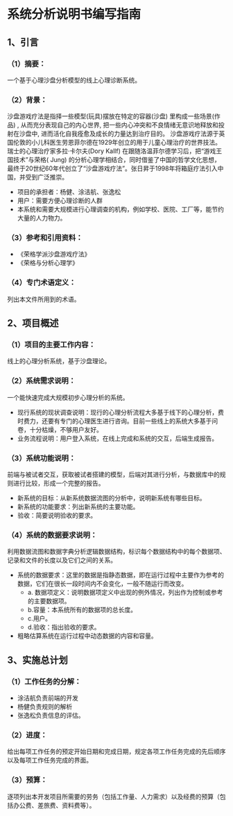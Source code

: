 # 系统分析说明书编写指南

## 1、引言

### （1）摘要：
一个基于心理沙盘分析模型的线上心理诊断系统。

### （2）背景：
沙盘游戏疗法是指择一些模型(玩具)摆放在特定的容器(沙盘) 里构成一些场景(作品) , 从而充分表现自己的内心世界, 把一些内心冲突和不良情绪无意识地释放和投射在沙盘中, 进而活化自我痊愈及成长的力量达到治疗目的。
沙盘游戏疗法源于英国伦敦的小儿科医生劳恩菲尔德在1929年创立的用于儿童心理治疗的世界技法。瑞士的心理治疗家多拉·卡尔夫(Dory Kallf) 在跟随洛温菲尔德学习后，把“游戏王国技术”与荣格( Jung) 的分析心理学相结合，同时借鉴了中国的哲学文化思想，最终于20世纪60年代创立了“沙盘游戏疗法”。张日昇于1998年将箱庭疗法引入中国，并受到广泛推崇。
- 项目的承担者：杨健、涂洁航、张逸松
- 用户：需要方便心理诊断的人群
- 本系统和需要大规模进行心理调查的机构，例如学校、医院、工厂等，能节约大量的人力物力。

### （3）参考和引用资料：
- 《荣格学派沙盘游戏疗法》
- 《荣格与分析心理学》

### （4）专门术语定义：
列出本文件所用到的术语。


## 2、项目概述

### （1）项目的主要工作内容： 
线上的心理分析系统，基于沙盘理论。
### （2）系统需求说明：
一个能快速完成大规模初步心理分析的系统。
- 现行系统的现状调查说明：现行的心理分析流程大多基于线下的心理分析，费时费力，还要有专门的心理医生进行咨询。目前一些线上的系统大多基于问卷，十分枯燥，不够用户友好。
- 业务流程说明：用户登入系统，在线上完成和系统的交互，后端生成报告。

### （3）系统功能说明：
前端与被试者交互，获取被试者搭建的模型，后端对其进行分析，与数据库中的规则进行比较，形成一个完整的报告。
- 新系统的目标：从新系统数据流图的分析中，说明新系统有哪些目标。
- 新系统的功能要求：列出新系统的主要功能。
- 验收：简要说明验收的要求。

### （4）系统的数据要求说明：
利用数据流图和数据字典分析逻辑数据结构，标识每个数据结构中的每个数据项、记录和文件的长度以及它们之间的关系。
- 系统的数据要求：这里的数据是指静态数据，即在运行过程中主要作为参考的数据，它们在很长一段时间内不会变化，一般不随运行而改变。
    - a. 数据项定义：说明数据项定义中出现的例外情况，列出作为控制或参考的主要数据项。
    - b.容量：本系统所有的数据项的总长度。
    - c.用户。
    - d.验收：指出验收的要求。
- 粗略估算系统在运行过程中动态数据的内容和容量。
## 3、实施总计划

### （1）工作任务的分解：
- 涂洁航负责前端的开发
- 杨健负责规则的解析
- 张逸松负责信息的评估。

### （2）进度：
给出每项工作任务的预定开始日期和完成日期，规定各项工作任务完成的先后顺序以及每项工作任务完成的界面。

### （3）预算：
逐项列出本开发项目所需要的劳务（包括工作量、人力需求）以及经费的预算（包括办公费、差旅费、资料费等）。
